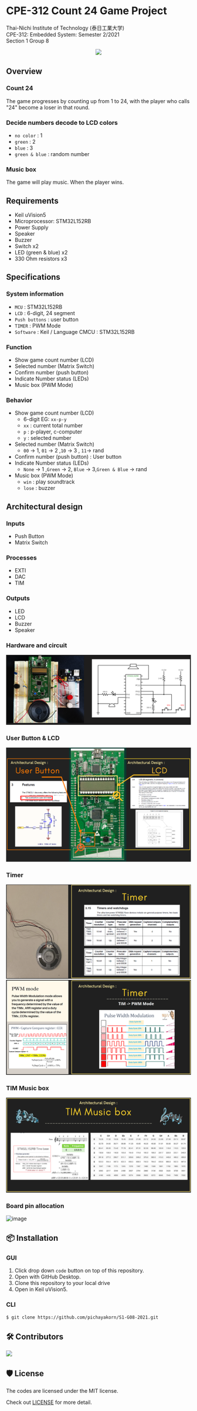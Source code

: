 # CPE-312 Count 24 Game Project

Thai-Nichi Institute of Technology (泰日工業大学)  
CPE-312: Embedded System: Semester 2/2021  
Section 1 Group 8

<p align="center">
<img src="res/S1-G08_hardware_circuit.jpg" width="500px"/>
</p>

## Overview

### Count 24

The game progresses by counting up from 1 to 24, with the player who calls "24" become a loser in that round.

### Decide numbers decode to LCD colors

- `no color` : 1
- `green` : 2
- `blue` : 3
- `green & blue` : random number

### Music box

The game will play music. When the player wins.

## Requirements

- Keil uVision5
- Microprocessor: STM32L152RB
- Power Supply
- Speaker
- Buzzer
- Switch x2
- LED (green & blue) x2
- 330 Ohm resistors x3

## Specifications

### System information

- `MCU` : STM32L152RB
- `LCD` : 6-digit, 24 segment
- `Push buttons` : user button
- `TIMER` : PWM Mode
- `Software` : Keil / Language CMCU : STM32L152RB

### Function

- Show game count number (LCD)
- Selected number (Matrix Switch)
- Confirm number (push button)
- Indicate Number status (LEDs)
- Music box (PWM Mode)

### Behavior

- Show game count number (LCD)
  - 6-digit EG: `xx-p-y`
  - `xx` : current total number
  - `p` : p-player, c-computer
  - `y` : selected number
- Selected number (Matrix Switch)
  - `00` -> 1, `01` -> 2 ,`10` -> 3 , `11`-> rand
- Confirm number (push button) : User button
- Indicate Number status (LEDs)
  - `None` -> 1 ,`Green` -> 2, `Blue` -> 3,`Green & Blue` -> rand
- Music box (PWM Mode)
  - `win` : play soundtrack
  - `lose` : buzzer

## Architectural design

### Inputs

- Push Button
- Matrix Switch

### Processes

- EXTI
- DAC
- TIM

### Outputs

- LED
- LCD
- Buzzer
- Speaker

### Hardware and circuit

![image](assets/hw_and_circuit.png)

### User Button & LCD

![image](assets/arch_1.png)

### Timer

![image](assets/arch_2.png)
![image](assets/arch_3.png)

### TIM Music box

![image](assets/arch_4.png)

### Board pin allocation

![image](res/S1-G08_pin_allocation.png)

## 📦 Installation

### GUI

1. Click drop down `code` button on top of this repository.
2. Open with GitHub Desktop.
3. Clone this repository to your local drive
4. Open in Keil uVision5.

### CLI

```bash
$ git clone https://github.com/pichayakorn/S1-G08-2021.git
```

## 🛠️ Contributors

<a href="https://github.com/pichayakorn/stm-count-24-v2/graphs/contributors">
  <img src="https://contrib.rocks/image?repo=pichayakorn/stm-count-24-v2" />
</a>

## 🛡️ License

The codes are licensed under the MIT license.

Check out [LICENSE](/LICENSE) for more detail.
